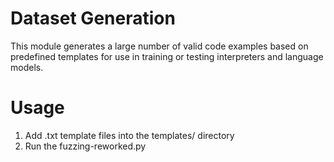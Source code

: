 # Dataset Generation
This module generates a large number of valid code examples based on predefined templates for use in training or testing interpreters and language models.
# Usage
1. Add .txt template files into the templates/ directory
2. Run the fuzzing-reworked.py
          
